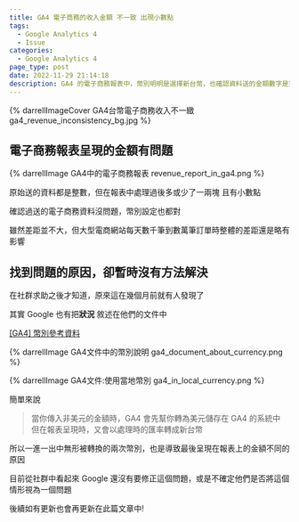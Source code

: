 ```yaml
---
title: GA4 電子商務的收入金額 不一致 出現小數點
tags:
  - Google Analytics 4
  - Issue
categories:
  - Google Analytics 4
page_type: post
date: 2022-11-29 21:14:18
description: GA4 的電子商務報表中，幣別明明是選擇新台幣，也確認資料送的金額數字是對的，但最後在報表的呈現卻不一樣，出現了額外的小數點，金額上也會有些微落差，原因居然是幣別的關係
---
```


{% darrellImageCover GA4台幣電子商務收入不一緻 ga4_revenue_inconsistency_bg.jpg %}

## 電子商務報表呈現的金額有問題

{% darrellImage GA4中的電子商務報表 revenue_report_in_ga4.png %}

原始送的資料都是整數，但在報表中處理過後多或少了一兩塊
且有小數點

確認過送的電子商務資料沒問題，幣別設定也都對

雖然差距並不大，但大型電商網站每天數千筆到數萬筆訂單時整體的差距還是略有影響

## 找到問題的原因，卻暫時沒有方法解決

在社群求助之後才知道，原來這在幾個月前就有人發現了

其實 Google 也有把**狀況** 敘述在他們的文件中
 
[[GA4] 幣別參考資料](https://support.google.com/analytics/answer/9796179?hl=zh-Hant)

{% darrellImage GA4文件中的幣別說明 ga4_document_about_currency.png %}

{% darrellImage GA4文件:使用當地幣別 ga4_in_local_currency.png %}

簡單來說

> 當你傳入非美元的金額時，GA4 會先幫你轉為美元儲存在 GA4 的系統中
> 但在報表呈現時，又會以處理時的匯率轉成新台幣

所以一進一出中無形被轉換的兩次幣別，也是導致最後呈現在報表上的金額不同的原因

目前從社群中看起來 Google 還沒有要修正這個問題，或是不確定他們是否將這個情形視為一個問題

後續如有更新也會再更新在此篇文章中!
